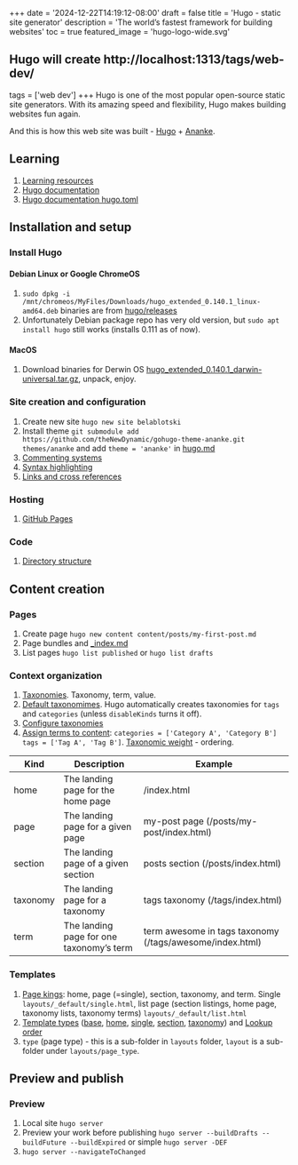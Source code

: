 +++
date = '2024-12-22T14:19:12-08:00'
draft = false
title = 'Hugo - static site generator'
description = 'The world’s fastest framework for building websites'
toc = true
featured_image = 'hugo-logo-wide.svg'
## Hugo will create http://localhost:1313/tags/web-dev/
tags = ['web dev']
+++
Hugo is one of the most popular open-source static site generators. With its amazing speed and flexibility, Hugo makes building websites fun again.

And this is how this web site was built - [Hugo](https://gohugo.io/) + [Ananke](https://github.com/theNewDynamic/gohugo-theme-ananke).

<!--more-->

## Learning

1. [Learning resources](https://gohugo.io/getting-started/external-learning-resources/)
2. [Hugo documentation](https://gohugo.io/documentation/)
3. [Hugo documentation hugo.toml](https://github.com/gohugoio/hugoDocs/blob/master/hugo.toml)

## Installation and setup

### Install Hugo

#### Debian Linux or Google ChromeOS

1. `sudo dpkg -i /mnt/chromeos/MyFiles/Downloads/hugo_extended_0.140.1_linux-amd64.deb` binaries are from [hugo/releases](https://github.com/gohugoio/hugo/releases)
2. Unfortunately Debian package repo has very old version, but `sudo apt install hugo` still works (installs 0.111 as of now).

#### MacOS

1. Download binaries for Derwin OS [hugo_extended_0.140.1_darwin-universal.tar.gz](https://github.com/gohugoio/hugo/releases/download/v0.140.1/hugo_extended_0.140.1_darwin-universal.tar.gz), unpack, enjoy.


### Site creation and configuration

1. Create new site `hugo new site belablotski`
2. Install theme `git submodule add https://github.com/theNewDynamic/gohugo-theme-ananke.git themes/ananke` and add `theme = 'ananke'` in [hugo.md](./hugo.md)
3. [Commenting systems](https://gohugo.io/content-management/comments/)
4. [Syntax highlighting](https://gohugo.io/content-management/syntax-highlighting/)
5. [Links and cross references](https://gohugo.io/content-management/cross-references/)

### Hosting

1. [GitHub Pages](https://gohugo.io/hosting-and-deployment/hosting-on-github/)

### Code

1. [Directory structure](https://gohugo.io/getting-started/directory-structure/)

## Content creation

### Pages

1. Create page `hugo new content content/posts/my-first-post.md`
2. Page bundles and [_index.md](https://gohugo.io/content-management/organization/#index-pages-_indexmd)
3. List pages `hugo list published` or `hugo list drafts`

### Context organization

1. [Taxonomies](https://gohugo.io/content-management/taxonomies/). Taxonomy, term, value.
2. [Default taxonomimes](https://gohugo.io/content-management/taxonomies/#default-taxonomies). Hugo automatically creates taxonomies for `tags` and `categories` (unless `disableKinds` turns it off).
3. [Configure taxonomies](https://gohugo.io/content-management/taxonomies/#configure-taxonomies)
4. [Assign terms to content](https://gohugo.io/content-management/taxonomies/#assign-terms-to-content): `categories = ['Category A', 'Category B'] tags = ['Tag A', 'Tag B']`. [Taxonomic weight](https://gohugo.io/content-management/taxonomies/#order-taxonomies) - ordering.

|Kind|Description|Example|
|----|-----------|-------|
|home|The landing page for the home page|/index.html|
|page|The landing page for a given page|my-post page (/posts/my-post/index.html)|
|section|The landing page of a given section|posts section (/posts/index.html)|
|taxonomy|The landing page for a taxonomy|tags taxonomy (/tags/index.html)|
|term|The landing page for one taxonomy’s term|term awesome in tags taxonomy (/tags/awesome/index.html)|

### Templates

1. [Page kings](https://gohugo.io/content-management/taxonomies/#default-taxonomies): home, page (=single), section, taxonomy, and term. Single `layouts/_default/single.html`, list page (section listings, home page, taxonomy lists, taxonomy terms) `layouts/_default/list.html`
2. [Template types](https://gohugo.io/templates/types/) ([base](https://gohugo.io/templates/types/#base), [home](https://gohugo.io/templates/types/#base), [single](https://gohugo.io/templates/types/#single), [section](https://gohugo.io/templates/types/#section), [taxonomy](https://gohugo.io/templates/types/#taxonomy)) and [Lookup order](https://gohugo.io/templates/lookup-order/)
3. `type` (page type) - this is a sub-folder in `layouts` folder, `layout` is a sub-folder under `layouts/page_type`.


## Preview and publish

### Preview

1. Local site `hugo server`
2. Preview your work before publishing `hugo server --buildDrafts --buildFuture --buildExpired` or simple `hugo server -DEF`
3. `hugo server --navigateToChanged`
